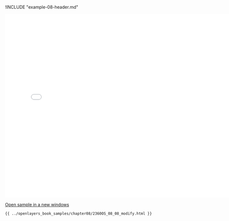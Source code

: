 
!INCLUDE "example-08-header.md"

<iframe src="../openlayers_book_samples/chapter08/2360OS_08_08_modify.html" width="770" height="600" frameBorder="0" seamless="seamless">
</iframe>

<a href="../openlayers_book_samples/chapter08/2360OS_08_08_modify.html" target="_blank">Open sample in a new windows</a>

```html
{{ ../openlayers_book_samples/chapter08/2360OS_08_08_modify.html }}
```
